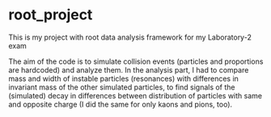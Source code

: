# root_project
This is my project with root data analysis framework for my  Laboratory-2 exam

The aim of the code is to simulate collision events (particles and proportions are hardcoded) and analyze them.
In the analysis part, I had to compare mass and width of instable particles (resonances) with differences in invariant mass of the other simulated particles, to find signals of the (simulated) decay in differences between distribution of particles with same and opposite charge (I did the same for only kaons and pions, too).
